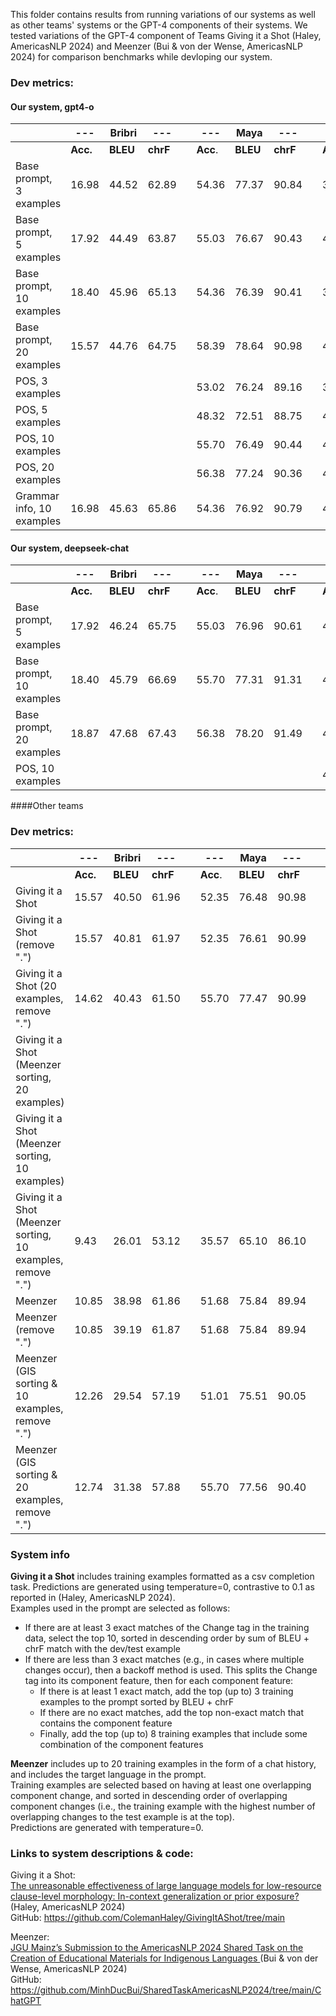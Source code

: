 This folder contains results from running variations of our systems as well as other teams' systems or the GPT-4 components of their systems.
We tested variations of the GPT-4 component of Teams Giving it a Shot (Haley, AmericasNLP 2024) and Meenzer (Bui & von der Wense, AmericasNLP 2024) for comparison benchmarks while devloping our system.


### Dev metrics:
#### Our system, gpt4-o

|                           | ---      | Bribri   | ---      |   | ---      | Maya     | ---      |   | ---      | Guarani  | ---      |   | ---      | Nahuatl  | ---      |
|---------------------------|----------|----------|----------|---|----------|----------|----------|---|----------|----------|----------|---|----------|----------|----------|
|                           | **Acc.** | **BLEU** | **chrF** |   | **Acc**. | **BLEU** | **chrF** |   | **Acc**. | **BLEU** | **chrF** |   | **Acc**. | **BLEU** | **chrF** |
| Base prompt, 3 examples   | 16.98    | 44.52    | 62.89    |   | 54.36    | 77.37    | 90.84    |   | 39.24    | 47.44    | 85.39    |   | 1.14     | 4.86     | 34.98    |
| Base prompt, 5 examples   | 17.92    | 44.49    | 63.87    |   | 55.03    | 76.67    | 90.43    |   | 41.77    | 49.75    | 85.97    |   | 1.14     | 5.41     | 37.52    |
| Base prompt, 10 examples  | 18.40    | 45.96    | 65.13    |   | 54.36    | 76.39    | 90.41    |   | 39.24    | 49.24    | 84.70    |   | 1.14     | 6.38     | 38.88    |
| Base prompt, 20 examples  | 15.57    | 44.76    | 64.75    |   | 58.39    | 78.64    | 90.98    |   | 40.51    | 54.51    | 86.17    |   | 1.14     | 5.71     | 39.19    |
| POS, 3 examples           |          |          |          |   | 53.02    | 76.24    | 89.16    |   | 39.24    | 56.78    | 85.40    |   |          |          |          |
| POS, 5 examples           |          |          |          |   | 48.32    | 72.51    | 88.75    |   | 41.77    | 55.96    | 85.12    |   |          |          |          |
| POS, 10 examples          |          |          |          |   | 55.70    | 76.49    | 90.44    |   | 44.30    | 52.37    | 86.15    |   |          |          |          |
| POS, 20 examples          |          |          |          |   | 56.38    | 77.24    | 90.36    |   | 41.77    | 51.77    | 86.27    |   |          |          |          |
| Grammar info, 10 examples | 16.98    | 45.63    | 65.86    |   | 54.36    | 76.92    | 90.79    |   | 43.04    | 55.15    | 86.95    |   |          |          |          |

#### Our system, deepseek-chat
|                          | ---      | Bribri   | ---      |   | ---      | Maya     | ---      |   | ---      | Guarani  | ---      |   | ---      | Nahuatl  | ---      |
|--------------------------|----------|----------|----------|---|----------|----------|----------|---|----------|----------|----------|---|----------|----------|----------|
|                          | **Acc.** | **BLEU** | **chrF** |   | **Acc**. | **BLEU** | **chrF** |   | **Acc**. | **BLEU** | **chrF** |   | **Acc**. | **BLEU** | **chrF** |
| Base prompt, 5 examples  |  17.92   |    46.24 |   65.75  |   |55.03     |76.96     |   90.61  |   | 44.30    | 52.88    | 87.01    |   | 2.27     |   6.03   |40.84     |
| Base prompt, 10 examples | 18.40    | 45.79    |  66.69   |   |    55.70 |    77.31 | 91.31    |   | 44.30    | 55.63    | 87.18    |   | 2.27     |8.13      | 42.58    |
| Base prompt, 20 examples |  18.87   |   47.68  | 67.43    |   |  56.38   |   78.20  |  91.49   |   | 44.30    | 54.02    | 87.42    |   |5.11      |  8.88    | 43.56    |
| POS, 10 examples         |          |          |          |   |          |          |          |   | 41.77    | 51.59    | 86.45    |   |          |          |          |


####Other teams

### Dev metrics:

|                                                             | ---      | Bribri   | ---      |   | ---      | Maya     | ---      |   | ---      | Guarani  | ---      |   | ---      | Nahuatl  | ---      |
|-------------------------------------------------------------|----------|----------|----------|---|----------|----------|----------|---|----------|----------|----------|---|----------|----------|----------|
|                                                             | **Acc.** | **BLEU** | **chrF** |   | **Acc**. | **BLEU** | **chrF** |   | **Acc**. | **BLEU** | **chrF** |   | **Acc**. | **BLEU** | **chrF** |
| Giving it a Shot                                            | 15.57    | 40.50    | 61.96    |   | 52.35    | 76.48    | 90.98    |   | 43.04    | 49.80    | 86.39    |   | 2.27     | 2.72     | 36.57    |
| Giving it a Shot (remove ".")                               | 15.57    | 40.81    | 61.97    |   | 52.35    | 76.61    | 90.99    |   | 45.57    | 52.97    | 86.47    |   |          |          |          |
| Giving it a Shot (20 examples, remove ".")                  | 14.62    | 40.43    | 61.50    |   | 55.70    | 77.47    | 90.99    |   | 44.30    | 52.41    | 85.81    |   |          |          |          |
| Giving it a Shot (Meenzer sorting, 20 examples)             |          |          |          |   |          |          |          |   | 41.77    | 50.18    | 85.34    |   |          |          |          |
| Giving it a Shot (Meenzer sorting, 10 examples)             |          |          |          |   |          |          |          |   | 43.04    | 47.82    | 84.76    |   |          |          |          |
| Giving it a Shot (Meenzer sorting, 10 examples, remove ".") | 9.43     | 26.01    | 53.12    |   | 35.57    | 65.10    | 86.10    |   | 44.30    | 50.81    | 84.86    |   | 1.70     | 1.08     | 35.66    |
| Meenzer                                                     | 10.85    | 38.98    | 61.86    |   | 51.68    | 75.84    | 89.94    |   | 45.57    | 53.65    | 86.00    |   | 1.70     | 4.31     | 43.17    |
| Meenzer (remove ".")                                        | 10.85    | 39.19    | 61.87    |   | 51.68    | 75.84    | 89.94    |   | 45.57    | 54.16    | 86.01    |   | 1.70     | 4.31     | 43.17    |
| Meenzer (GIS sorting & 10 examples, remove ".")             | 12.26    | 29.54    | 57.19    |   | 51.01    | 75.51    | 90.05    |   | 41.77    | 53.98    | 87.18    |   |          |          |          |
| Meenzer (GIS sorting & 20 examples, remove ".")             | 12.74    | 31.38    | 57.88    |   | 55.70    | 77.56    | 90.40    |   | 41.77    | 51.72    | 85.69    |   |          |          |          |



### System info
**Giving it a Shot** includes training examples formatted as a csv completion task. Predictions are generated using temperature=0, contrastive to 0.1 as reported in (Haley, AmericasNLP 2024).\
Examples used in the prompt are selected as follows:
- If there are at least 3 exact matches of the Change tag in the training data, select the top 10, sorted in descending order by sum of BLEU + chrF match with the dev/test example
- If there are less than 3 exact matches (e.g., in cases where multiple changes occur), then a backoff method is used. This splits the Change tag into its component feature, then for each component feature:
  - If there is at least 1 exact match, add the top (up to) 3 training examples to the prompt sorted by BLEU + chrF
  - If there are no exact matches, add the top non-exact match that contains the component feature
  - Finally, add the top (up to) 8 training examples that include some combination of the component features


**Meenzer** includes up to 20 training examples in the form of a chat history, and includes the target language in the prompt.\
Training examples are selected based on having at least one overlapping component change, and sorted in descending order of overlapping component changes (i.e., the training example with the highest number of overlapping changes to the test example is at the top).\
Predictions are generated with temperature=0.


### Links to system descriptions & code:
Giving it a Shot:\
[The unreasonable effectiveness of large language models for low-resource clause-level morphology: In-context generalization or prior exposure?](https://aclanthology.org/2024.americasnlp-1.20.pdf) (Haley, AmericasNLP 2024)\
GitHub: https://github.com/ColemanHaley/GivingItAShot/tree/main

Meenzer:\
[JGU Mainz’s Submission to the AmericasNLP 2024 Shared Task on the Creation of Educational Materials for Indigenous Languages
](https://aclanthology.org/2024.americasnlp-1.23/) (Bui & von der Wense, AmericasNLP 2024)\
GitHub: https://github.com/MinhDucBui/SharedTaskAmericasNLP2024/tree/main/ChatGPT
